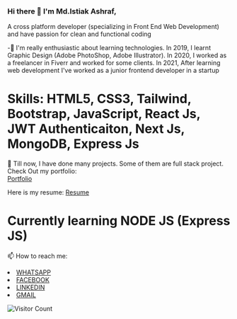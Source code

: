 ### Hi there 👋 I'm Md.Istiak Ashraf,

<p> A cross platform developer (specializing in Front End Web Development) and have passion for clean and functional coding</p>

<p> -🌱 I'm really enthusiastic about learning technologies. In 2019, I learnt Graphic Design (Adobe PhotoShop, Adobe Illustrator). In 2020, I worked as a freelancer in Fiverr and worked for some clients. In 2021, After learning web development I've worked as a junior frontend developer in a startup</p>

<h1>Skills: HTML5, CSS3, Tailwind, Bootstrap, JavaScript, React Js, JWT Authenticaiton, Next Js, MongoDB, Express Js </h1>

<p> 🔭 Till now, I have done many projects. Some of them are full stack project. Check Out my portfolio:<br/>
  <a href="https://portfolio-of-istiak.netlify.app/"> Portfolio</a>
</p>

<p> Here is my resume: <a href="https://drive.google.com/file/d/1T90p2D6ckJK_HyPWiCDp-LjpPxPgKDSl/view?usp=sharing">Resume</a></p>
  
</p>
<h1>
 Currently learning NODE JS (Express JS)
</h1>



📫 How to reach me: 

<li><a href="https://wa.me/8801612016614">WHATSAPP</a></li>
<li><a href="https://www.facebook.com/juniorashraf02/">FACEBOOK</a></li>
<li><a href="https://www.linkedin.com/in/istiakashraf/">LINKEDIN</a></li>
<li><a href="mailto:shuvo.istiak11@gmail.com">GMAIL</a></li>




![Visitor Count](https://profile-counter.glitch.me/juniorashraf02/count.svg)





<!--
**Juniorashraf02/Juniorashraf02** is a ✨ _special_ ✨ repository because its `README.md` (this file) appears on your GitHub profile.
Here are some ideas to get you started:

- 🔭 I’m currently working on ...
- 🌱 I’m currently learning ...
- 👯 I’m looking to collaborate on ...
- 🤔 I’m looking for help with ...
- 💬 Ask me about ...
- 📫 How to reach me: ...
- 😄 Pronouns: ...
- ⚡ Fun fact: ...
-->
